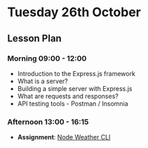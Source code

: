 # Tuesday 26th October

## Lesson Plan

### Morning 09:00 - 12:00

+ Introduction to the Express.js framework
+ What is a server?
+ Building a simple server with Express.js
+ What are requests and responses?
+ API testing tools - Postman / Insomnia

### Afternoon 13:00 - 16:15

+ **Assignment**: [Node Weather CLI](https://github.com/DigitalCareerInstitute/Node-WeatherCLI)
